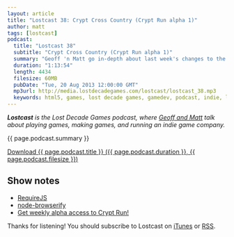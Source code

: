 ```yaml
---
layout: article
title: "Lostcast 38: Crypt Cross Country (Crypt Run alpha 1)"
author: matt
tags: [lostcast]
podcast:
  title: "Lostcast 38"
  subtitle: "Crypt Cross Country (Crypt Run alpha 1)"
  summary: "Geoff 'n Matt go in-depth about last week's changes to the Crypt Run alpha!"
  duration: "1:13:54"
  length: 4434
  filesize: 60MB
  pubDate: "Tue, 20 Aug 2013 12:00:00 GMT"
  mp3url: http://media.lostdecadegames.com/lostcast/lostcast_38.mp3
  keywords: html5, games, lost decade games, gamedev, podcast, indie, lostcast
---
```

_**Lostcast** is the Lost Decade Games podcast, where [Geoff and Matt](/about/) talk about playing games, making games, and running an indie game company._

{{ page.podcast.summary }}

<a class="download-podcast" href="{{ page.podcast.mp3url }}">
	Download {{ page.podcast.title }} ({{ page.podcast.duration }}, {{ page.podcast.filesize }})
</a>

## Show notes

* [RequireJS](http://requirejs.org/)
* [node-browserify](https://github.com/substack/node-browserify)
* [Get weekly alpha access to Crypt Run!](http://www.cryptrun.com/)

Thanks for listening! You should subscribe to Lostcast on [iTunes](http://itunes.apple.com/us/podcast/lostcast/id481950724) or [RSS](/lostcast.xml).
